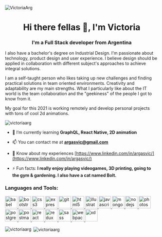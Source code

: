 <img src="https://media-exp1.licdn.com/dms/image/C5616AQFVohkdRQWsbQ/profile-displaybackgroundimage-shrink_350_1400/0/1603686693106?e=1613606400&v=beta&t=YXFC52y79nmuOPbVyiLUhXUi1WbFcx6arugIG3JDAyE" alt="VictoriaArg"/>

<h1 align="center">Hi there fellas 👋, I'm Victoria</h1>
<h3 align="center">I'm a Full Stack developer from Argentina</h3>
<p>
 I also have a bachelor's degree on Industrial Design. I'm passionate about technology, product design and user experience. I believe design should be applied in collaboration with different subject's approaches to achieve integral solutions. </p>
 
<p> I am a self-taught person who likes taking up new challenges and finding practical solutions in team oriented environments.
Creativity and adaptability are my main strengths. What I particularly like about the IT world is the team collaboration and the "geekiness" of the people I got to know from it.
</p>
<p>My goal for this 2021 is working remotely and develop personal projects with tons of cool 2d animations.</p>


<p align="left"> <img src="https://komarev.com/ghpvc/?username=victoriaarg&label=Profile%20views&color=0e75b6&style=flat" alt="victoriaarg" /> </p>

- 🌱 I’m currently learning **GraphQL, React Native, 2D animation**

- 📫 You can contact me at **argasvic@gmail.com**

- 📄 Know about my experiences [https://www.linkedin.com/in/argasvic/](https://www.linkedin.com/in/argasvic/)

- ⚡ Fun facts: **I really enjoy playing videogames, 3D printing, going to the gym & gardening. I also have a cat named Bolt.**


<h3 align="left">Languages and Tools:</h3>
<p align="left"> 

<a href="https://babeljs.io/" target="_blank"> <img src="https://www.vectorlogo.zone/logos/babeljs/babeljs-icon.svg" alt="babel" width="40" height="40"/> </a> <a href="https://getbootstrap.com" target="_blank"> <img src="https://www.vectorlogo.zone/logos/getbootstrap/getbootstrap-icon.svg" alt="bootstrap" width="40" height="40"/> </a> <a href="https://www.w3schools.com/css/" target="_blank"> <img src="https://www.vectorlogo.zone/logos/netlifyapp_watercss/netlifyapp_watercss-icon.svg" alt="css3" width="40" height="40"/> </a> <a href="https://expressjs.com" target="_blank"> <img src="https://www.vectorlogo.zone/logos/expressjs/expressjs-icon.svg" alt="express" width="40" height="40"/> </a> <a href="https://git-scm.com/" target="_blank"> <img src="https://www.vectorlogo.zone/logos/git-scm/git-scm-icon.svg" alt="git" width="40" height="40"/> </a> <a href="https://www.w3.org/html/" target="_blank"> <img src="https://www.vectorlogo.zone/logos/w3_html5/w3_html5-icon.svg" alt="html5" width="40" height="40"/> </a> <a href="https://www.adobe.com/in/products/illustrator.html" target="_blank"> <img src="https://www.vectorlogo.zone/logos/adobe_illustrator/adobe_illustrator-icon.svg" alt="illustrator" width="40" height="40"/> </a> <a href="https://developer.mozilla.org/en-US/docs/Web/JavaScript" target="_blank"> <img src="https://upload.vectorlogo.zone/logos/javascript/images/239ec8a4-163e-4792-83b6-3f6d96911757.svg" alt="javascript" width="40" height="40"/> </a> <a href="https://www.mongodb.com/" target="_blank"> <img src="https://www.vectorlogo.zone/logos/mongodb/mongodb-icon.svg" alt="mongodb" width="40" height="40"/> </a> <a href="https://nodejs.org" target="_blank"> <img src="https://www.vectorlogo.zone/logos/nodejs/nodejs-icon.svg" alt="nodejs" width="40" height="40"/> </a> <a href="https://www.photoshop.com/en" target="_blank"> <img src="https://upload.wikimedia.org/wikipedia/commons/thumb/a/af/Adobe_Photoshop_CC_icon.svg/788px-Adobe_Photoshop_CC_icon.svg.png" alt="photoshop" width="40" height="40"/> </a> <a href="https://www.postgresql.org" target="_blank"> <img src="https://www.vectorlogo.zone/logos/postgresql/postgresql-icon.svg" alt="postgresql" width="40" height="40"/> </a> <a href="https://postman.com" target="_blank"> <img src="https://www.vectorlogo.zone/logos/getpostman/getpostman-icon.svg" alt="postman" width="40" height="40"/> </a> <a href="https://reactjs.org/" target="_blank"> <img src="https://www.vectorlogo.zone/logos/reactjs/reactjs-icon.svg" alt="react" width="40" height="40"/> </a> <a href="https://redux.js.org" target="_blank"> <img src="https://raw.githubusercontent.com/detain/svg-logos/780f25886640cef088af994181646db2f6b1a3f8/svg/redux.svg" alt="redux" width="40" height="40"/> </a> <a href="https://sass-lang.com" target="_blank"> <img src="https://www.vectorlogo.zone/logos/sass-lang/sass-lang-icon.svg" alt="sass" width="40" height="40"/> </a> <a href="https://webpack.js.org" target="_blank"> <img src="https://www.vectorlogo.zone/logos/js_webpack/js_webpack-icon.svg" alt="webpack" width="40" height="40"/> </a> <a href="https://www.adobe.com/products/xd.html" target="_blank"> <img src="https://cdn.worldvectorlogo.com/logos/adobe-xd.svg" alt="xd" width="40" height="40"/> </a> </p>

<p><img align="left" src="https://github-readme-stats.vercel.app/api/top-langs?username=victoriaarg&show_icons=true&locale=en&layout=compact" alt="victoriaarg" /></p>

<p>&nbsp;<img align="center" src="https://github-readme-stats.vercel.app/api?username=victoriaarg&show_icons=true&locale=en" alt="victoriaarg" /></p>
